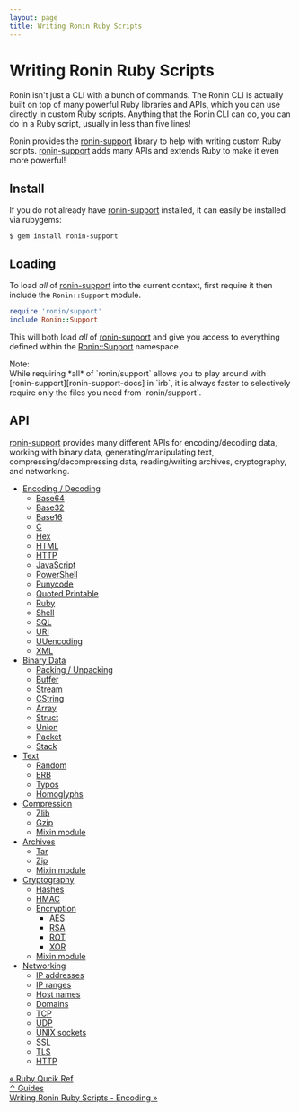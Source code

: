 ```yaml
---
layout: page
title: Writing Ronin Ruby Scripts
---
```


# Writing Ronin Ruby Scripts

Ronin isn't just a CLI with a bunch of commands. The Ronin CLI is actually
built on top of many powerful Ruby libraries and APIs, which you can use
directly in custom Ruby scripts. Anything that the Ronin CLI can do, you can do
in a Ruby script, usually in less than five lines!

Ronin provides the [ronin-support] library to help with writing custom Ruby
scripts. [ronin-support] adds many APIs and extends Ruby to make it even more
powerful!

## Install

If you do not already have [ronin-support] installed, it can easily be installed
via rubygems:

```shell
$ gem install ronin-support
```

## Loading

To load *all* of [ronin-support] into the current context, first require it then
include the `Ronin::Support` module.

```ruby
require 'ronin/support'
include Ronin::Support
```

This will both load *all* of [ronin-support][ronin-support-docs] and give you
access to everything defined within the [Ronin::Support] namespace.

[Ronin::Support]: /docs/ronin-support/Ronin/Support.html

<article class="message is-dark">
  <div class="message-header">Note:</div>
  <div class="message-body" markdown="1">
While requiring *all* of `ronin/support` allows you to play around with
[ronin-support][ronin-support-docs] in `irb`, it is always faster to selectively
require only the files you need from `ronin/support`.

[ronin-support-docs]: /docs/ronin-support/
  </div>
</article>

## API

[ronin-support][ronin-support-docs] provides many different APIs for
encoding/decoding data, working with binary data, generating/manipulating text,
compressing/decompressing data, reading/writing archives, cryptography,
and networking.

* [Encoding / Decoding](encoding.html)
  * [Base64](encoding.html#base64)
  * [Base32](encoding.html#base32)
  * [Base16](encoding.html#base16)
  * [C](encoding.html#c)
  * [Hex](encoding.html#hex)
  * [HTML](encoding.html#html)
  * [HTTP](encoding.html#http)
  * [JavaScript](encoding.html#javascript)
  * [PowerShell](encoding.html#powershell)
  * [Punycode](encoding.html#punycode)
  * [Quoted Printable](encoding.html#quoted-printable)
  * [Ruby](encoding.html#ruby)
  * [Shell](encoding.html#shell)
  * [SQL](encoding.html#sql)
  * [URI](encoding.html#uri)
  * [UUencoding](encoding.html#uuencoding)
  * [XML](encoding.html#xml)
* [Binary Data](binary.html)
  * [Packing / Unpacking](binary.html#packing-unpacking)
  * [Buffer](binary.html#buffer)
  * [Stream](binary.html#stream)
  * [CString](binary.html#cstring)
  * [Array](binary.html#array)
  * [Struct](binary.html#struct)
  * [Union](binary.html#union)
  * [Packet](binary.html#packet)
  * [Stack](binary.html#stack)
* [Text](text.html)
  * [Random](text.html#random)
  * [ERB](text.html#erb)
  * [Typos](text.html#typos)
  * [Homoglyphs](text.html#homoglyphs)
* [Compression](compression.html)
  * [Zlib](compression.html#zlib)
  * [Gzip](compression.html#gzip)
  * [Mixin module](compression.html#mixin-module)
* [Archives](archives.html)
  * [Tar](archives.html#tar)
  * [Zip](archives.html#zip)
  * [Mixin module](archives.html#mixin-module)
* [Cryptography](cryptography.html)
  * [Hashes](cryptography.html#hashes)
  * [HMAC](cryptography.html#hmac)
  * [Encryption](cryptography.html#encryption)
    * [AES](cryptography.html#aes)
    * [RSA](cryptography.html#rsa)
    * [ROT](cryptography.html#rot)
    * [XOR](cryptography.html#xor)
  * [Mixin module](cryptography.html#mixin-module)
* [Networking](networking.html)
  * [IP addresses](networking.html#ip-addresses)
  * [IP ranges](networking.html#ip-ranges)
  * [Host names](networking.html#host-names)
  * [Domains](networking.html#domains)
  * [TCP](networking.html#tcp)
  * [UDP](networking.html#udp)
  * [UNIX sockets](networking.html#unix-sockets)
  * [SSL](networking.html#ssl)
  * [TLS](networking.html#tls)
  * [HTTP](networking.html#http)

<div class="level">
  <div class="level-left">
    <a class="button" href="../ruby-quick-ref/">
      &laquo; Ruby Qucik Ref
    </a>
  </div>

  <div class="level-item">
    <a class="button" href="/docs/#guides">
      &#x2303; Guides
    </a>
  </div>

  <div class="level-right">
    <a class="button" href="encoding.html">
      Writing Ronin Ruby Scripts - Encoding &raquo;
    </a>
  </div>
</div>

[ronin-support]: https://github.com/ronin-rb/ronin-support#readme
[ronin-support-docs]: /docs/ronin-support/

